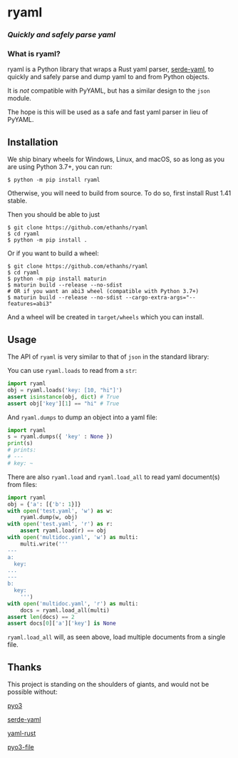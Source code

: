 ryaml
=====

### *Quickly and safely parse yaml*

### What is ryaml?

ryaml is a Python library that wraps a Rust yaml parser, [serde-yaml](https://github.com/dtolnay/serde-yaml), to quickly and safely parse and dump yaml to and from Python objects.

It is *not* compatible with PyYAML, but has a similar design to the `json` module.

The hope is this will be used as a safe and fast yaml parser in lieu of PyYAML.

## Installation

We ship binary wheels for Windows, Linux, and macOS, so as long as you are using Python 3.7+,
you can run:

```
$ python -m pip install ryaml
```

Otherwise, you will need to build from source. To do so, first install Rust 1.41 stable.

Then you should be able to just

```shell
$ git clone https://github.com/ethanhs/ryaml
$ cd ryaml
$ python -m pip install .
```

Or if you want to build a wheel:

```shell
$ git clone https://github.com/ethanhs/ryaml
$ cd ryaml
$ python -m pip install maturin
$ maturin build --release --no-sdist
# OR if you want an abi3 wheel (compatible with Python 3.7+)
$ maturin build --release --no-sdist --cargo-extra-args="--features=abi3"
```

And a wheel will be created in `target/wheels` which you can install.

## Usage

The API of `ryaml` is very similar to that of `json` in the standard library:

You can use `ryaml.loads` to read from a `str`:

```python
import ryaml
obj = ryaml.loads('key: [10, "hi"]')
assert isinstance(obj, dict) # True
assert obj['key'][1] == "hi" # True
```

And `ryaml.dumps` to dump an object into a yaml file:

```python
import ryaml
s = ryaml.dumps({ 'key' : None })
print(s)
# prints:
# ---
# key: ~
```

There are also `ryaml.load` and `ryaml.load_all` to read yaml document(s) from files:

```python
import ryaml
obj = {'a': [{'b': 1}]}
with open('test.yaml', 'w') as w:
    ryaml.dump(w, obj)
with open('test.yaml', 'r') as r:
    assert ryaml.load(r) == obj
with open('multidoc.yaml', 'w') as multi:
    multi.write('''
---
a:
  key:
...
---
b:
  key:
    ''')
with open('multidoc.yaml', 'r') as multi:
    docs = ryaml.load_all(multi)
assert len(docs) == 2
assert docs[0]['a']['key'] is None
```

`ryaml.load_all` will, as seen above, load multiple documents from a single file.


## Thanks

This project is standing on the shoulders of giants, and would not be possible without:

[pyo3](https://pyo3.rs/)

[serde-yaml](https://github.com/dtolnay/serde-yaml)

[yaml-rust](https://github.com/chyh1990/yaml-rust)

[pyo3-file](https://github.com/omerbenamram/pyo3-file)
